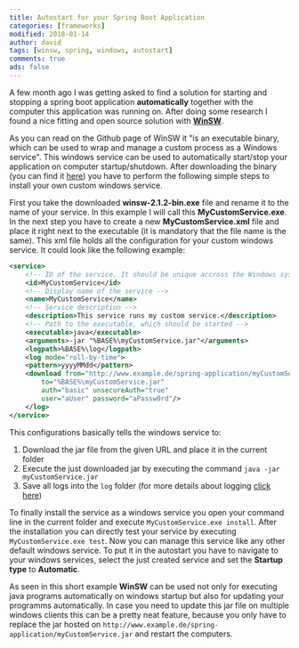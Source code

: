 ```yaml
---
title: Autostart for your Spring Boot Application
categories: [frameworks]
modified: 2018-01-14
author: david
tags: [winsw, spring, windows, autostart]
comments: true
ads: false
---
```

A few month ago I was getting asked to find a solution for starting and stopping a spring boot application **automatically** together with the computer this application was running on. After doing some research I found a nice fitting and open source solution with [**WinSW**](https://github.com/kohsuke/winsw).

As you can read on the Github page of WinSW it "is an executable binary, which can be used to wrap and manage a custom process as a Windows service". This windows service can be used to automatically start/stop your application on computer startup/shutdown. After downloading the binary (you can find it [here](http://repo.jenkins-ci.org/releases/com/sun/winsw/winsw/)) you have to perform the following simple steps to install your own custom windows service.

First you take the downloaded **winsw-2.1.2-bin.exe** file and rename it to the name of your service. In this example I will call this **MyCustomService.exe**. In the next step you have to create a new **MyCustomService.xml** file and place it right next to the executable (it is mandatory that the file name is the same). This xml file holds all the configuration for your custom windows service. It could look like the following example:

```xml
<service>
    <!-- ID of the service. It should be unique accross the Windows system -->
    <id>MyCustomService</id>
    <!-- Display name of the service -->
    <name>MyCustomService</name>
    <!-- Service description -->
    <description>This service runs my custom service.</description>
    <!-- Path to the executable, which should be started -->
    <executable>java</executable>
    <arguments>-jar "%BASE%\myCustomService.jar"</arguments>
    <logpath>%BASE%\log</logpath>
    <log mode="roll-by-time">
    <pattern>yyyyMMdd</pattern>
    <download from="http://www.example.de/spring-application/myCustomService.jar" 
        to="%BASE%\myCustomService.jar"
        auth="basic" unsecureAuth="true"
        user="aUser" password="aPassw0rd"/>
    </log>
</service>
```

This configurations basically tells the windows service to:

1. Download the jar file from the given URL and place it in the current folder
2. Execute the just downloaded jar by executing the command `java -jar myCustomService.jar`
3. Save all logs into the `log` folder (for more details about logging [click here](https://github.com/kohsuke/winsw/blob/master/doc/loggingAndErrorReporting.md))

To finally install the service as a windows service you open your command line in the current folder and execute `MyCustomService.exe install`. After the installation you can directly test your service by executing `MyCustomService.exe test`. Now you can manage this service like any other default windows service. To put it in the autostart you have to navigate to your windows services, select the just created service and set the **Startup type** to **Automatic**.

As seen in this short example **WinSW** can be used not only for executing java programs automatically on windows startup but also for updating your programms automatically. In case you need to update this jar file on multiple windows clients this can be a pretty neat feature, because you only have to replace the jar hosted on `http://www.example.de/spring-application/myCustomService.jar` and restart the computers.